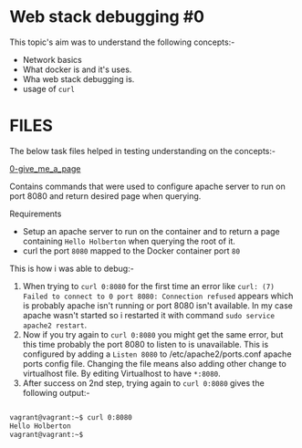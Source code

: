 # Web stack debugging #0

This topic's aim was to understand the following concepts:-

* Network basics
* What docker is and it's uses.
* Wha web stack debugging is.
* usage of `curl`

# FILES

The below task files helped in testing understanding on the concepts:-

[0-give_me_a_page](./0-give_me_a_page)

Contains commands that were used to configure apache server to run on port 8080 and return desired page when querying.

Requirements

* Setup an apache server to run on the container and to return a page containing `Hello Holberton` when querying the root of it.
* curl the port `8080` mapped to the Docker container port `80`

This is how i was able to debug:-

1. When trying to `curl 0:8080` for the first time an error like `curl: (7) Failed to connect to 0 port 8080: Connection refused` appears which is probably apache isn't running or port 8080 isn't available. In my case apache wasn't started so i restarted it with command `sudo service apache2 restart`.
2. Now if you try again to `curl 0:8080` you might get the same error, but this time probably the port 8080 to listen to is unavailable. This is configured by adding a `Listen 8080` to /etc/apache2/ports.conf apache ports config file. Changing the file means also adding other change to virtualhost file. By editing Virtualhost to have `*:8080`.
3. After success on 2nd step, trying again to `curl 0:8080` gives the following output:-

```.sh

vagrant@vagrant:~$ curl 0:8080
Hello Holberton
vagrant@vagrant:~$

```
